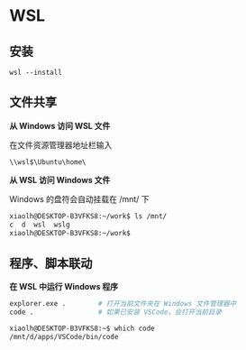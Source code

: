 # WSL

## 安装

```
wsl --install
```

## 文件共享

**从 Windows 访问 WSL 文件**

在文件资源管理器地址栏输入
```
\\wsl$\Ubuntu\home\
```

**从 WSL 访问 Windows 文件**

Windows 的盘符会自动挂载在 /mnt/ 下
``` bash
xiaolh@DESKTOP-B3VFKS8:~/work$ ls /mnt/
c  d  wsl  wslg
xiaolh@DESKTOP-B3VFKS8:~/work$
```

## 程序、脚本联动

**在 WSL 中运行 Windows 程序**

``` bash
explorer.exe .        # 打开当前文件夹在 Windows 文件管理器中
code .                # 如果已安装 VSCode，会打开当前目录

xiaolh@DESKTOP-B3VFKS8:~$ which code
/mnt/d/apps/VSCode/bin/code
```
